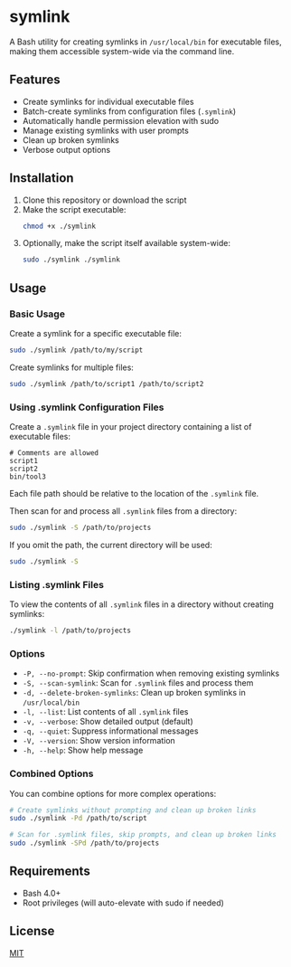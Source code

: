 # symlink

A Bash utility for creating symlinks in `/usr/local/bin` for executable files, making them accessible system-wide via the command line.

## Features

- Create symlinks for individual executable files
- Batch-create symlinks from configuration files (`.symlink`)
- Automatically handle permission elevation with sudo
- Manage existing symlinks with user prompts
- Clean up broken symlinks
- Verbose output options

## Installation

1. Clone this repository or download the script
2. Make the script executable:
   ```bash
   chmod +x ./symlink
   ```
3. Optionally, make the script itself available system-wide:
   ```bash
   sudo ./symlink ./symlink
   ```

## Usage

### Basic Usage

Create a symlink for a specific executable file:

```bash
sudo ./symlink /path/to/my/script
```

Create symlinks for multiple files:

```bash
sudo ./symlink /path/to/script1 /path/to/script2
```

### Using .symlink Configuration Files

Create a `.symlink` file in your project directory containing a list of executable files:

```
# Comments are allowed
script1
script2
bin/tool3
```

Each file path should be relative to the location of the `.symlink` file.

Then scan for and process all `.symlink` files from a directory:

```bash
sudo ./symlink -S /path/to/projects
```

If you omit the path, the current directory will be used:

```bash
sudo ./symlink -S
```

### Listing .symlink Files

To view the contents of all `.symlink` files in a directory without creating symlinks:

```bash
./symlink -l /path/to/projects
```

### Options

- `-P, --no-prompt`: Skip confirmation when removing existing symlinks
- `-S, --scan-symlink`: Scan for `.symlink` files and process them
- `-d, --delete-broken-symlinks`: Clean up broken symlinks in `/usr/local/bin`
- `-l, --list`: List contents of all `.symlink` files
- `-v, --verbose`: Show detailed output (default)
- `-q, --quiet`: Suppress informational messages
- `-V, --version`: Show version information
- `-h, --help`: Show help message

### Combined Options

You can combine options for more complex operations:

```bash
# Create symlinks without prompting and clean up broken links
sudo ./symlink -Pd /path/to/script

# Scan for .symlink files, skip prompts, and clean up broken links
sudo ./symlink -SPd /path/to/projects
```

## Requirements

- Bash 4.0+
- Root privileges (will auto-elevate with sudo if needed)

## License

[MIT](LICENSE)
